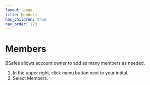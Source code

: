 ```yaml
---
layout: page
title: Members 
has_children: true 
nav_order: 120 
---
```


# Members 

BSafes allows account owner to add as many members as needed.

1. In the upper right, click menu button next to your intital.
2. Select Members.
